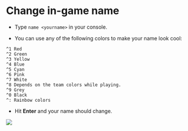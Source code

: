 # Change in-game name

- Type `name <yourname>` in your console.

- You can use any of the following colors to make your name look cool:
```
^1 Red
^2 Green
^3 Yellow
^4 Blue
^5 Cyan
^6 Pink
^7 White
^8 Depends on the team colors while playing.
^9 Grey
^0 Black
^: Rainbow colors
```

- Hit **Enter** and your name should change.

![](/img/name.png)